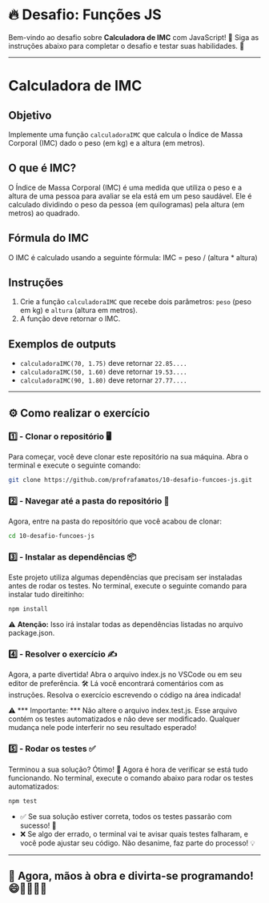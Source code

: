 ﻿# 🔥 Desafio: **Funções JS**

Bem-vindo ao desafio sobre **Calculadora de IMC** com JavaScript! 🎉 Siga as instruções abaixo para completar o desafio e testar suas habilidades. 💪

---
# Calculadora de IMC

## Objetivo
Implemente uma função `calculadoraIMC` que calcula o Índice de Massa Corporal (IMC) dado o peso (em kg) e a altura (em metros).

## O que é IMC?
O Índice de Massa Corporal (IMC) é uma medida que utiliza o peso e a altura de uma pessoa para avaliar se ela está em um peso saudável. Ele é calculado dividindo o peso da pessoa (em quilogramas) pela altura (em metros) ao quadrado.

## Fórmula do IMC
O IMC é calculado usando a seguinte fórmula: IMC = peso / (altura * altura)

## Instruções
1. Crie a função `calculadoraIMC` que recebe dois parâmetros: `peso` (peso em kg) e `altura` (altura em metros).
2. A função deve retornar o IMC.

## Exemplos de outputs
- `calculadoraIMC(70, 1.75)` deve retornar `22.85....`
- `calculadoraIMC(50, 1.60)` deve retornar `19.53....`
- `calculadoraIMC(90, 1.80)` deve retornar `27.77....`
---

## ⚙️ Como realizar o exercício

### 1️⃣ - Clonar o repositório 🖥️

Para começar, você deve clonar este repositório na sua máquina. Abra o terminal e execute o seguinte comando:

```bash
git clone https://github.com/profrafamatos/10-desafio-funcoes-js.git
```

### 2️⃣ - Navegar até a pasta do repositório 📂

Agora, entre na pasta do repositório que você acabou de clonar:

```bash
cd 10-desafio-funcoes-js
```


### 3️⃣ - Instalar as dependências 📦

Este projeto utiliza algumas dependências que precisam ser instaladas antes de rodar os testes. No terminal, execute o seguinte comando para instalar tudo direitinho:

```bash
npm install
```

⚠️ **Atenção:** Isso irá instalar todas as dependências listadas no arquivo package.json.


### 4️⃣ - Resolver o exercício ✍️

Agora, a parte divertida! Abra o arquivo index.js no VSCode ou em seu editor de preferência. 🛠️ Lá você encontrará comentários com as instruções. Resolva o exercício escrevendo o código na área indicada!


⚠️ *** Importante: *** Não altere o arquivo index.test.js. Esse arquivo contém os testes automatizados e não deve ser modificado. Qualquer mudança nele pode interferir no seu resultado esperado!



### 5️⃣ - Rodar os testes ✅
Terminou a sua solução? Ótimo! 🎉 Agora é hora de verificar se está tudo funcionando. No terminal, execute o comando abaixo para rodar os testes automatizados:

```bash
npm test
```

- ✅ Se sua solução estiver correta, todos os testes passarão com sucesso! 🎉
- ❌ Se algo der errado, o terminal vai te avisar quais testes falharam, e você pode ajustar seu código. Não desanime, faz parte do processo! 💡

---
## 🚀 Agora, mãos à obra e divirta-se programando! 😄👩‍💻👨‍💻
